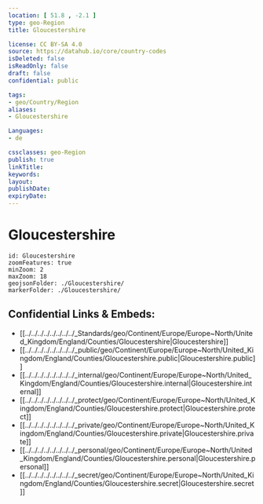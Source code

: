 ```yaml
---
location: [ 51.8 , -2.1 ] 
type: geo-Region
title: Gloucestershire

license: CC BY-SA 4.0
source: https://datahub.io/core/country-codes
isDeleted: false
isReadOnly: false
draft: false
confidential: public

tags:
- geo/Country/Region
aliases:
- Gloucestershire

Languages:
- de

cssclasses: geo-Region
publish: true
linkTitle: 
keywords: 
layout: 
publishDate: 
expiryDate: 
---
```


# Gloucestershire

```leaflet
id: Gloucestershire
zoomFeatures: true 
minZoom: 2 
maxZoom: 18
geojsonFolder: ./Gloucestershire/
markerFolder: ./Gloucestershire/
```


## Confidential Links & Embeds: 
- [[../../../../../../../../_Standards/geo/Continent/Europe/Europe~North/United_Kingdom/England/Counties/Gloucestershire|Gloucestershire]] 
- [[../../../../../../../../_public/geo/Continent/Europe/Europe~North/United_Kingdom/England/Counties/Gloucestershire.public|Gloucestershire.public]] 
- [[../../../../../../../../_internal/geo/Continent/Europe/Europe~North/United_Kingdom/England/Counties/Gloucestershire.internal|Gloucestershire.internal]] 
- [[../../../../../../../../_protect/geo/Continent/Europe/Europe~North/United_Kingdom/England/Counties/Gloucestershire.protect|Gloucestershire.protect]] 
- [[../../../../../../../../_private/geo/Continent/Europe/Europe~North/United_Kingdom/England/Counties/Gloucestershire.private|Gloucestershire.private]] 
- [[../../../../../../../../_personal/geo/Continent/Europe/Europe~North/United_Kingdom/England/Counties/Gloucestershire.personal|Gloucestershire.personal]] 
- [[../../../../../../../../_secret/geo/Continent/Europe/Europe~North/United_Kingdom/England/Counties/Gloucestershire.secret|Gloucestershire.secret]] 

